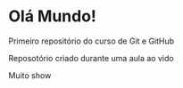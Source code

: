 # Olá Mundo!
 Primeiro repositório do curso de Git e GitHub

Reposotório criado durante uma aula ao vido

Muito show